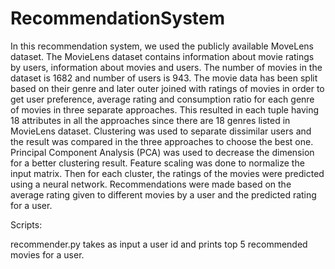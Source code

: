 # RecommendationSystem

In this recommendation system, we used the publicly available MoveLens dataset.
The MovieLens dataset contains information about movie ratings by users, information about
movies and users. The number of movies in the dataset is 1682 and number of users is 943.
The movie data has been split based on their genre and later outer joined with ratings of
movies in order to get user preference, average rating and consumption ratio for each genre
of movies in three separate approaches. This resulted in each tuple having 18 attributes in all
the approaches since there are 18 genres listed in MovieLens dataset. Clustering was used
to separate dissimilar users and the result was compared in the three approaches to choose
the best one. Principal Component Analysis (PCA) was used to decrease the dimension for
a better clustering result. Feature scaling was done to normalize the input matrix. Then for
each cluster, the ratings of the movies were predicted using a neural network.
Recommendations were made based on the average rating given to different movies by a
user and the predicted rating for a user.

Scripts:

recommender.py takes as input a user id and prints top 5 recommended movies for a user.
